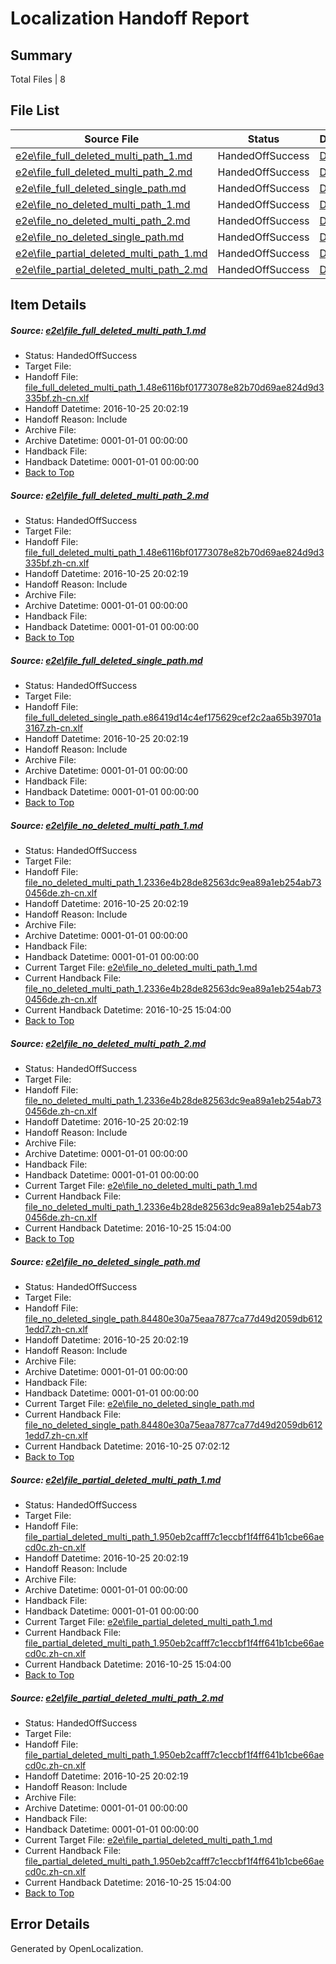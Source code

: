 # <a name='report-top'></a> Localization Handoff Report

## Summary
 Total Files | 8

## File List
 Source File | Status | Details 
 ----------- | ------ | ------- 
 [e2e\file_full_deleted_multi_path_1.md](https://github.com/OpenLocalizationTestOrg/ol-test0/blob/284b1f00117db05031c7dd4ee73d1e26a2e3681c/e2e/file_full_deleted_multi_path_1.md) | HandedOffSuccess | [Details](#4c63953f1fc34177a4833e434ff90fd04dbaa5871)
 [e2e\file_full_deleted_multi_path_2.md](https://github.com/OpenLocalizationTestOrg/ol-test0/blob/284b1f00117db05031c7dd4ee73d1e26a2e3681c/e2e/file_full_deleted_multi_path_2.md) | HandedOffSuccess | [Details](#4c63953f1fc34177a4833e434ff90fd04dbaa5872)
 [e2e\file_full_deleted_single_path.md](https://github.com/OpenLocalizationTestOrg/ol-test0/blob/284b1f00117db05031c7dd4ee73d1e26a2e3681c/e2e/file_full_deleted_single_path.md) | HandedOffSuccess | [Details](#17b48a8a93fab843dd0c76184a2ee6a5142e090a3)
 [e2e\file_no_deleted_multi_path_1.md](https://github.com/OpenLocalizationTestOrg/ol-test0/blob/284b1f00117db05031c7dd4ee73d1e26a2e3681c/e2e/file_no_deleted_multi_path_1.md) | HandedOffSuccess | [Details](#d43d8384669a3614be8bebe26c1f40e045f8d5f94)
 [e2e\file_no_deleted_multi_path_2.md](https://github.com/OpenLocalizationTestOrg/ol-test0/blob/284b1f00117db05031c7dd4ee73d1e26a2e3681c/e2e/file_no_deleted_multi_path_2.md) | HandedOffSuccess | [Details](#d43d8384669a3614be8bebe26c1f40e045f8d5f95)
 [e2e\file_no_deleted_single_path.md](https://github.com/OpenLocalizationTestOrg/ol-test0/blob/284b1f00117db05031c7dd4ee73d1e26a2e3681c/e2e/file_no_deleted_single_path.md) | HandedOffSuccess | [Details](#849effd155625efc91273a0ecef2d03347d122096)
 [e2e\file_partial_deleted_multi_path_1.md](https://github.com/OpenLocalizationTestOrg/ol-test0/blob/284b1f00117db05031c7dd4ee73d1e26a2e3681c/e2e/file_partial_deleted_multi_path_1.md) | HandedOffSuccess | [Details](#771957d54ff012cc91e6178b2489d382a714d2bd7)
 [e2e\file_partial_deleted_multi_path_2.md](https://github.com/OpenLocalizationTestOrg/ol-test0/blob/284b1f00117db05031c7dd4ee73d1e26a2e3681c/e2e/file_partial_deleted_multi_path_2.md) | HandedOffSuccess | [Details](#771957d54ff012cc91e6178b2489d382a714d2bd8)

## Item Details
##### <a name='4c63953f1fc34177a4833e434ff90fd04dbaa5871'></a> Source: [e2e\file_full_deleted_multi_path_1.md](https://github.com/OpenLocalizationTestOrg/ol-test0/blob/284b1f00117db05031c7dd4ee73d1e26a2e3681c/e2e/file_full_deleted_multi_path_1.md)
* Status: HandedOffSuccess
* Target File: 
* Handoff File: [file_full_deleted_multi_path_1.48e6116bf01773078e82b70d69ae824d9d3335bf.zh-cn.xlf](https://github.com/OpenLocalizationTestOrg/ol-test0-handoff/blob/5c3851e4fd6ee37292e7f00664242af62687e8d8/ol-handoff/OpenLocalizationTestOrg/ol-test0-zhcn/shujia/ht/file_full_deleted_multi_path_1.48e6116bf01773078e82b70d69ae824d9d3335bf.zh-cn.xlf)
* Handoff Datetime: 2016-10-25 20:02:19
* Handoff Reason: Include
* Archive File: 
* Archive Datetime: 0001-01-01 00:00:00
* Handback File: 
* Handback Datetime: 0001-01-01 00:00:00
* [Back to Top](#report-top)

##### <a name='4c63953f1fc34177a4833e434ff90fd04dbaa5872'></a> Source: [e2e\file_full_deleted_multi_path_2.md](https://github.com/OpenLocalizationTestOrg/ol-test0/blob/284b1f00117db05031c7dd4ee73d1e26a2e3681c/e2e/file_full_deleted_multi_path_2.md)
* Status: HandedOffSuccess
* Target File: 
* Handoff File: [file_full_deleted_multi_path_1.48e6116bf01773078e82b70d69ae824d9d3335bf.zh-cn.xlf](https://github.com/OpenLocalizationTestOrg/ol-test0-handoff/blob/5c3851e4fd6ee37292e7f00664242af62687e8d8/ol-handoff/OpenLocalizationTestOrg/ol-test0-zhcn/shujia/ht/file_full_deleted_multi_path_1.48e6116bf01773078e82b70d69ae824d9d3335bf.zh-cn.xlf)
* Handoff Datetime: 2016-10-25 20:02:19
* Handoff Reason: Include
* Archive File: 
* Archive Datetime: 0001-01-01 00:00:00
* Handback File: 
* Handback Datetime: 0001-01-01 00:00:00
* [Back to Top](#report-top)

##### <a name='17b48a8a93fab843dd0c76184a2ee6a5142e090a3'></a> Source: [e2e\file_full_deleted_single_path.md](https://github.com/OpenLocalizationTestOrg/ol-test0/blob/284b1f00117db05031c7dd4ee73d1e26a2e3681c/e2e/file_full_deleted_single_path.md)
* Status: HandedOffSuccess
* Target File: 
* Handoff File: [file_full_deleted_single_path.e86419d14c4ef175629cef2c2aa65b39701a3167.zh-cn.xlf](https://github.com/OpenLocalizationTestOrg/ol-test0-handoff/blob/5c3851e4fd6ee37292e7f00664242af62687e8d8/ol-handoff/OpenLocalizationTestOrg/ol-test0-zhcn/shujia/ht/file_full_deleted_single_path.e86419d14c4ef175629cef2c2aa65b39701a3167.zh-cn.xlf)
* Handoff Datetime: 2016-10-25 20:02:19
* Handoff Reason: Include
* Archive File: 
* Archive Datetime: 0001-01-01 00:00:00
* Handback File: 
* Handback Datetime: 0001-01-01 00:00:00
* [Back to Top](#report-top)

##### <a name='d43d8384669a3614be8bebe26c1f40e045f8d5f94'></a> Source: [e2e\file_no_deleted_multi_path_1.md](https://github.com/OpenLocalizationTestOrg/ol-test0/blob/284b1f00117db05031c7dd4ee73d1e26a2e3681c/e2e/file_no_deleted_multi_path_1.md)
* Status: HandedOffSuccess
* Target File: 
* Handoff File: [file_no_deleted_multi_path_1.2336e4b28de82563dc9ea89a1eb254ab730456de.zh-cn.xlf](https://github.com/OpenLocalizationTestOrg/ol-test0-handoff/blob/5c3851e4fd6ee37292e7f00664242af62687e8d8/ol-handoff/OpenLocalizationTestOrg/ol-test0-zhcn/shujia/ht/file_no_deleted_multi_path_1.2336e4b28de82563dc9ea89a1eb254ab730456de.zh-cn.xlf)
* Handoff Datetime: 2016-10-25 20:02:19
* Handoff Reason: Include
* Archive File: 
* Archive Datetime: 0001-01-01 00:00:00
* Handback File: 
* Handback Datetime: 0001-01-01 00:00:00
* Current Target File: [e2e\file_no_deleted_multi_path_1.md](https://github.com/OpenLocalizationTestOrg/ol-test0-zhcn/blob/4e543c43637b06c624cdb13eb6c16bf1f488bbf0/e2e/file_no_deleted_multi_path_1.md)
* Current Handback File: [file_no_deleted_multi_path_1.2336e4b28de82563dc9ea89a1eb254ab730456de.zh-cn.xlf](https://github.com/OpenLocalizationTestOrg/ol-test0-handback/blob/3f5b6b8fdc38ee339791281bbff638408df8c24d/ol-handback/OpenLocalizationTestOrg/ol-test0-zhcn/shujia/ht/file_no_deleted_multi_path_1.2336e4b28de82563dc9ea89a1eb254ab730456de.zh-cn.xlf)
* Current Handback Datetime: 2016-10-25 15:04:00
* [Back to Top](#report-top)

##### <a name='d43d8384669a3614be8bebe26c1f40e045f8d5f95'></a> Source: [e2e\file_no_deleted_multi_path_2.md](https://github.com/OpenLocalizationTestOrg/ol-test0/blob/284b1f00117db05031c7dd4ee73d1e26a2e3681c/e2e/file_no_deleted_multi_path_2.md)
* Status: HandedOffSuccess
* Target File: 
* Handoff File: [file_no_deleted_multi_path_1.2336e4b28de82563dc9ea89a1eb254ab730456de.zh-cn.xlf](https://github.com/OpenLocalizationTestOrg/ol-test0-handoff/blob/5c3851e4fd6ee37292e7f00664242af62687e8d8/ol-handoff/OpenLocalizationTestOrg/ol-test0-zhcn/shujia/ht/file_no_deleted_multi_path_1.2336e4b28de82563dc9ea89a1eb254ab730456de.zh-cn.xlf)
* Handoff Datetime: 2016-10-25 20:02:19
* Handoff Reason: Include
* Archive File: 
* Archive Datetime: 0001-01-01 00:00:00
* Handback File: 
* Handback Datetime: 0001-01-01 00:00:00
* Current Target File: [e2e\file_no_deleted_multi_path_1.md](https://github.com/OpenLocalizationTestOrg/ol-test0-zhcn/blob/4e543c43637b06c624cdb13eb6c16bf1f488bbf0/e2e/file_no_deleted_multi_path_1.md)
* Current Handback File: [file_no_deleted_multi_path_1.2336e4b28de82563dc9ea89a1eb254ab730456de.zh-cn.xlf](https://github.com/OpenLocalizationTestOrg/ol-test0-handback/blob/3f5b6b8fdc38ee339791281bbff638408df8c24d/ol-handback/OpenLocalizationTestOrg/ol-test0-zhcn/shujia/ht/file_no_deleted_multi_path_1.2336e4b28de82563dc9ea89a1eb254ab730456de.zh-cn.xlf)
* Current Handback Datetime: 2016-10-25 15:04:00
* [Back to Top](#report-top)

##### <a name='849effd155625efc91273a0ecef2d03347d122096'></a> Source: [e2e\file_no_deleted_single_path.md](https://github.com/OpenLocalizationTestOrg/ol-test0/blob/284b1f00117db05031c7dd4ee73d1e26a2e3681c/e2e/file_no_deleted_single_path.md)
* Status: HandedOffSuccess
* Target File: 
* Handoff File: [file_no_deleted_single_path.84480e30a75eaa7877ca77d49d2059db6121edd7.zh-cn.xlf](https://github.com/OpenLocalizationTestOrg/ol-test0-handoff/blob/5c3851e4fd6ee37292e7f00664242af62687e8d8/ol-handoff/OpenLocalizationTestOrg/ol-test0-zhcn/shujia/ht/file_no_deleted_single_path.84480e30a75eaa7877ca77d49d2059db6121edd7.zh-cn.xlf)
* Handoff Datetime: 2016-10-25 20:02:19
* Handoff Reason: Include
* Archive File: 
* Archive Datetime: 0001-01-01 00:00:00
* Handback File: 
* Handback Datetime: 0001-01-01 00:00:00
* Current Target File: [e2e\file_no_deleted_single_path.md](https://github.com/OpenLocalizationTestOrg/ol-test0-zhcn/blob/b1c9e3ade8318c190505d38408bced62ea347be8/e2e/file_no_deleted_single_path.md)
* Current Handback File: [file_no_deleted_single_path.84480e30a75eaa7877ca77d49d2059db6121edd7.zh-cn.xlf](https://github.com/OpenLocalizationTestOrg/ol-test0-handback/blob/c0d1364784743faf6d390624d2a4ecacedbc519d/ol-handback/OpenLocalizationTestOrg/ol-test0-zhcn/shujia/mt/file_no_deleted_single_path.84480e30a75eaa7877ca77d49d2059db6121edd7.zh-cn.xlf)
* Current Handback Datetime: 2016-10-25 07:02:12
* [Back to Top](#report-top)

##### <a name='771957d54ff012cc91e6178b2489d382a714d2bd7'></a> Source: [e2e\file_partial_deleted_multi_path_1.md](https://github.com/OpenLocalizationTestOrg/ol-test0/blob/284b1f00117db05031c7dd4ee73d1e26a2e3681c/e2e/file_partial_deleted_multi_path_1.md)
* Status: HandedOffSuccess
* Target File: 
* Handoff File: [file_partial_deleted_multi_path_1.950eb2cafff7c1eccbf1f4ff641b1cbe66aecd0c.zh-cn.xlf](https://github.com/OpenLocalizationTestOrg/ol-test0-handoff/blob/5c3851e4fd6ee37292e7f00664242af62687e8d8/ol-handoff/OpenLocalizationTestOrg/ol-test0-zhcn/shujia/ht/file_partial_deleted_multi_path_1.950eb2cafff7c1eccbf1f4ff641b1cbe66aecd0c.zh-cn.xlf)
* Handoff Datetime: 2016-10-25 20:02:19
* Handoff Reason: Include
* Archive File: 
* Archive Datetime: 0001-01-01 00:00:00
* Handback File: 
* Handback Datetime: 0001-01-01 00:00:00
* Current Target File: [e2e\file_partial_deleted_multi_path_1.md](https://github.com/OpenLocalizationTestOrg/ol-test0-zhcn/blob/4e543c43637b06c624cdb13eb6c16bf1f488bbf0/e2e/file_partial_deleted_multi_path_1.md)
* Current Handback File: [file_partial_deleted_multi_path_1.950eb2cafff7c1eccbf1f4ff641b1cbe66aecd0c.zh-cn.xlf](https://github.com/OpenLocalizationTestOrg/ol-test0-handback/blob/3f5b6b8fdc38ee339791281bbff638408df8c24d/ol-handback/OpenLocalizationTestOrg/ol-test0-zhcn/shujia/ht/file_partial_deleted_multi_path_1.950eb2cafff7c1eccbf1f4ff641b1cbe66aecd0c.zh-cn.xlf)
* Current Handback Datetime: 2016-10-25 15:04:00
* [Back to Top](#report-top)

##### <a name='771957d54ff012cc91e6178b2489d382a714d2bd8'></a> Source: [e2e\file_partial_deleted_multi_path_2.md](https://github.com/OpenLocalizationTestOrg/ol-test0/blob/284b1f00117db05031c7dd4ee73d1e26a2e3681c/e2e/file_partial_deleted_multi_path_2.md)
* Status: HandedOffSuccess
* Target File: 
* Handoff File: [file_partial_deleted_multi_path_1.950eb2cafff7c1eccbf1f4ff641b1cbe66aecd0c.zh-cn.xlf](https://github.com/OpenLocalizationTestOrg/ol-test0-handoff/blob/5c3851e4fd6ee37292e7f00664242af62687e8d8/ol-handoff/OpenLocalizationTestOrg/ol-test0-zhcn/shujia/ht/file_partial_deleted_multi_path_1.950eb2cafff7c1eccbf1f4ff641b1cbe66aecd0c.zh-cn.xlf)
* Handoff Datetime: 2016-10-25 20:02:19
* Handoff Reason: Include
* Archive File: 
* Archive Datetime: 0001-01-01 00:00:00
* Handback File: 
* Handback Datetime: 0001-01-01 00:00:00
* Current Target File: [e2e\file_partial_deleted_multi_path_1.md](https://github.com/OpenLocalizationTestOrg/ol-test0-zhcn/blob/4e543c43637b06c624cdb13eb6c16bf1f488bbf0/e2e/file_partial_deleted_multi_path_1.md)
* Current Handback File: [file_partial_deleted_multi_path_1.950eb2cafff7c1eccbf1f4ff641b1cbe66aecd0c.zh-cn.xlf](https://github.com/OpenLocalizationTestOrg/ol-test0-handback/blob/3f5b6b8fdc38ee339791281bbff638408df8c24d/ol-handback/OpenLocalizationTestOrg/ol-test0-zhcn/shujia/ht/file_partial_deleted_multi_path_1.950eb2cafff7c1eccbf1f4ff641b1cbe66aecd0c.zh-cn.xlf)
* Current Handback Datetime: 2016-10-25 15:04:00
* [Back to Top](#report-top)


## Error Details

Generated by OpenLocalization.
